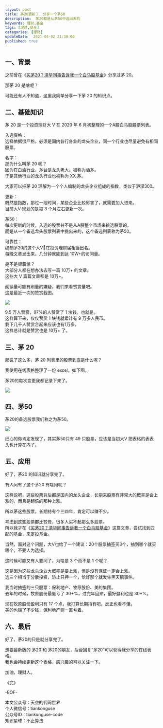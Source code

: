 ```yaml
---   
layout: post  
title: 茅20更新了，分享一个茅50    
description:  茅20都是从茅50中选出来的            
keywords: 理财,基金  
tags: [理财,基金]    
categories: [理财]  
updateData:  2021-04-02 21:30:00  
published: true  
---  
```



## 一、背景  


之前曾在《[买茅20？清华同事告诉我一个白马股基金](https://mp.weixin.qq.com/s/55223R8-K94Gu7UZYi2E0A)》分享过茅 20。  


那茅 20 是啥呢？  


可能还有人不知道，这里我简单分享一下茅 20 的知识点。  


## 二、基础知识  


茅 20 是一个投资理财大 V 在 2020 年 6 月初整理的一个A股白马股股票列表。  


入选资格：  
选择依据很严格，必须是国内各行各业的龙头企业，同一个行业也尽量避免有相同股票。  


名字：  
那为什么叫茅 20 呢？  
因为在白酒行业，茅台是龙头老大，被称为酒茅。  
于是其他行业的龙头行业也被称为 XX 茅。  


大家可以把茅 20 理解为一个个人编制的龙头企业组成的指数，类似于沪深300。  


更新：  
既然是指数，那过一段时间，某些企业比较厉害了，就需要加入进来。  
目前大V 规划的是每 3 个月左右更新一次。  


茅50：  
每次更新的时候，入选的股票并不是从A股整个市场来挑选股票的。  
而是从一个备选龙头股票列表中挑出来的，这个备选列表称为茅50。  


可靠性：  
编制茅20的这个大V在投资理财届相当出名。  
每晚文章发出来，几分钟就能到达 10W+的访问量。  


是不是很震惊？  
大部分人都在想办法去写一篇 10万+ 的文章。  
这些大 V 篇篇文章都是 10万+。  


阅读量可能有刷量的嫌疑，我们来看赞赏量吧。  
这是最近一次的赞赏截图。  


![](https://res.tiankonguse.com/images/2021/04/02/001.png)


9.5 万人赞赏，97%的人赞赏了 1 块钱，也就是。  
这样算下来，仅仅赞赏 1 块钱就累计有 9 万多人民币。  
剩下几千人赞赏合起来应该也有1万多。  
这样总计就是赞赏也是 10万+ 了。  


## 三、茅 20  


那说了这么多，茅 20 列表里的股票到底是什么呢？  


我使用在线表格整理了一份 excel，如下图。  


茅20的每次变更我都记录下来了。  


![](https://res.tiankonguse.com/images/2021/04/02/002.png)


## 四、茅50  


茅20的备选股票我们称之为茅50。  


![](https://res.tiankonguse.com/images/2021/04/02/003.png)


细心的你肯定发现了，其实茅50只有 49 只股票，应该是当初大V 把表格的表表头也计算在内了。  



## 五、应用  


好了，茅20 的知识就分享完了。  


有人问有了这个茅20 有啥用呢？  


这样说吧，这些股票背后都是国内的龙头企业，长期来股票有非常大的概率是会上涨的，而且是翻倍的那种上涨。  


所以茅这些股票，长期持有个三四年，肯定可以赚不少。  



考虑到这些股票都比较贵，很多人买不起那么多股票。  
所以我才在《[买茅20？清华同事告诉我一个白马股基金](https://mp.weixin.qq.com/s/55223R8-K94Gu7UZYi2E0A)》这篇文章，尝试找到匹配的基金，来定投基金。  


当然，面对这个问题，大V也给了一个建议：20个股票抽签买3个，抽到哪个就买哪个，不要人为选择。  


这时候可能又有人要问了，为啥是 3 个而不是 1 个呢？  


这是因为这些龙头企业大概率是要上涨，但是没有保证一定会上涨。  
选三个相当于分散投资，防止只押一个，恰好那个就发生黑天鹅事件。  


我当时抽签的三只股票：保利地产、牧原股份、美的集团。  
去年的时候，牧原股份最低亏了 30+%，过完年回来，最好盈利也是 30+%。  


现在牧原股份盈利只有 17 个点，我打算长期持有吧，反正也看不懂。  
美的也赚了不少钱，保利地产则一直亏着。  


## 六、最后  


好了，茅20的只是就分享完了。  


想要最新版的 茅20 和 茅20的朋友，后台回复“茅20”可以获得我分享的在线表格。  
我也会持续更新这个表格，感兴趣的可以关注一下。  





加油，理财人。  


《完》  


-EOF-  



本文公众号：天空的代码世界  
个人微信号：tiankonguse  
公众号ID：tiankonguse-code  
知识星球：不止算法  

